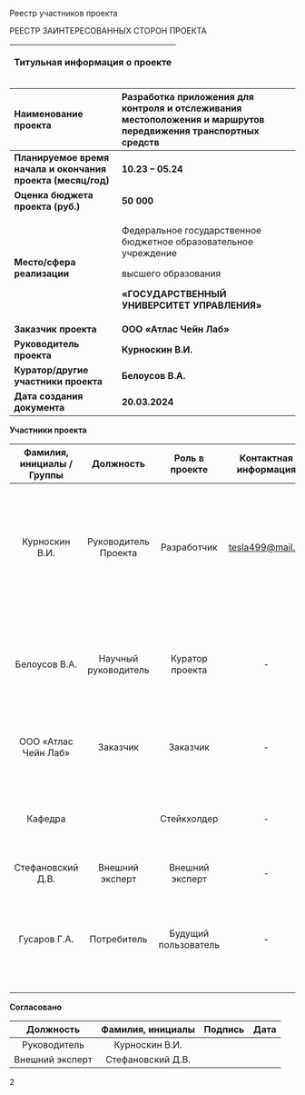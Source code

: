 ﻿Реестр участников проекта

РЕЕСТР ЗАИНТЕРЕСОВАННЫХ СТОРОН ПРОЕКТА

|<p>**Титульная информация о проекте**</p><p></p>|
| :-: |

|**Наименование проекта**|**Разработка приложения для контроля и отслеживания местоположения и маршрутов передвижения транспортных средств**|
| :- | :- |
|**Планируемое время начала и окончания проекта (месяц/год)**|**10.23 – 05.24**|
|**Оценка бюджета проекта (руб.)**|**50 000**|
|**Место/сфера реализации**|<p>Федеральное государственное бюджетное образовательное учреждение</p><p>высшего образования</p><p>**«ГОСУДАРСТВЕННЫЙ УНИВЕРСИТЕТ УПРАВЛЕНИЯ»**</p>|
|**Заказчик проекта**|**ООО «Атлас Чейн Лаб»**|
|**Руководитель проекта**|**Курноскин  В.И.**|
|**Куратор/другие участники проекта**|**Белоусов В.А.**|
|**Дата создания документа**|**20.03.2024**|



**Участники проекта**

|**Фамилия, инициалы /Группы**|**Должность**|**Роль в проекте**|**Контактная информация**|**Требования**|**Влияние**|
| :-: | :-: | :-: | :-: | :-: | :-: |
|Курноскин В.И.|Руководитель Проекта|Разработчик|tesla499@mail.ru|Реализовать проект по разработке приложения для контроля и отслеживания местоположения и маршрутов передвижения транспортных средств|Существенное|
|Белоусов В.А.|Научный руководитель|Куратор проекта|-|Контроль и мониторинг процесса разработки проекта и контроль за соблюдением плана и сроков разработки|Существенное|
|ООО «Атлас Чейн Лаб»|Заказчик|Заказчик|-|Получить рабочее решение к назначенным срокам|Существенное|
|Кафедра||Стейкхолдер|-|Соблюдение нормативно-законодательной базы при выполнении работ по проекту|Несущественное|
|Стефановский Д.В.|Внешний эксперт|Внешний эксперт|-|Рецензирование|Существенное|
|Гусаров Г.А.|Потребитель|Будущий пользователь|-|Применить решение для отслеживания местоположения и маршрутов передвижения транспортных средств на реальном кейсе|Несущественное|


**Согласовано**

|**Должность**|**Фамилия, инициалы**|**Подпись**|**Дата**|
| :-: | :-: | :-: | :-: |
|Руководитель |Курноскин В.И.|||
|Внешний эксперт|Стефановский Д.В.|||


2

